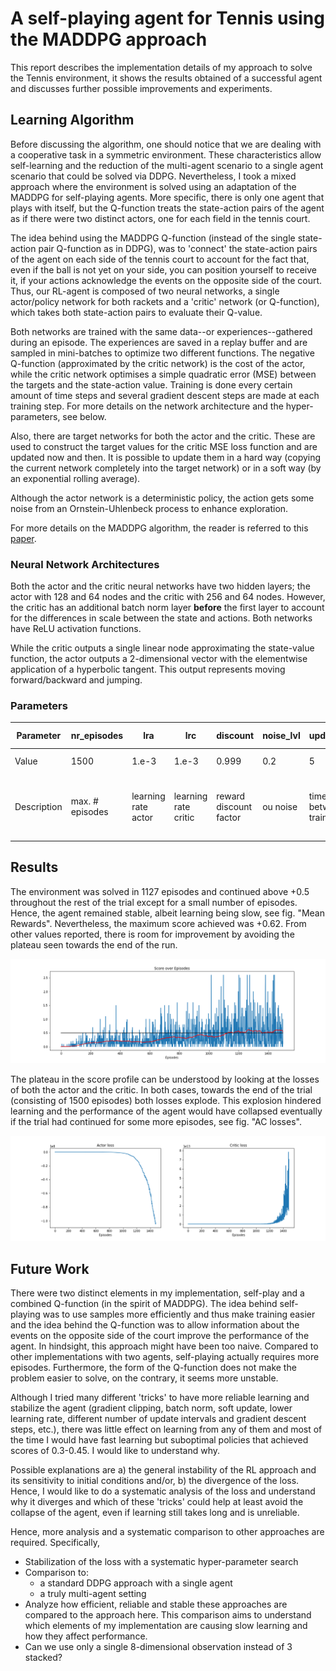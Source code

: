 # A self-playing agent for Tennis using the MADDPG approach 

This report describes the implementation details of my approach to solve the Tennis environment, it shows the results obtained of a successful agent and discusses further possible improvements and experiments.

## Learning Algorithm

Before discussing the algorithm, one should notice that we are dealing with a cooperative task in a symmetric environment. These characteristics allow self-learning and the reduction of the multi-agent scenario to a single agent scenario that could be solved via DDPG. Nevertheless, I took a mixed approach where the environment is solved using an adaptation of the MADDPG for self-playing agents. More specific, there is only one agent that plays with itself, but the Q-function treats the state-action pairs of the agent as if there were two distinct actors, one for each field in the tennis court. 

The idea behind using the MADDPG Q-function (instead of the single state-action pair Q-function as in DDPG), was to 'connect' the state-action pairs of the agent on each side of the tennis court to account for the fact that, even if the ball is not yet on your side, you can position yourself to receive it, if your actions acknowledge the events on the opposite side of the court. Thus, our RL-agent is composed of two neural networks, a single actor/policy network for both rackets and a 'critic' network (or Q-function), which takes both state-action pairs to evaluate their Q-value. 

Both networks are trained with the same data--or experiences--gathered during an episode. The experiences are saved in a replay buffer and are sampled in mini-batches to optimize two different functions. The negative Q-function (approximated by the critic network) is the cost of the actor, while the critic network optimises a simple quadratic error (MSE) between the targets and the state-action value. Training is done every certain amount of time steps and several gradient descent steps are made at each training step. For more details on the network architecture and the hyper-parameters, see below.

Also, there are target networks for both the actor and the critic. These are used to construct the target values for the critic MSE loss function and are updated now and then. It is possible to update them in a hard way (copying the current network completely into the target network) or in a soft way (by an exponential rolling average).

Although the actor network is a deterministic policy, the action gets some noise from an Ornstein-Uhlenbeck process to enhance exploration. 

For more details on the MADDPG algorithm, the reader is referred to this [paper](https://arxiv.org/pdf/1706.02275.pdf).

### Neural Network Architectures
Both the actor and the critic neural networks have two hidden layers; the actor with 128 and 64 nodes and the critic with 256 and 64 nodes. However, the critic has an additional batch norm layer **before** the first layer to account for the differences in scale between the state and actions. Both networks have ReLU activation functions. 

While the critic outputs a single linear node approximating the state-value function, the actor outputs a 2-dimensional vector with the elementwise application of a hyperbolic tangent. This output represents moving forward/backward and jumping.

### Parameters

Parameter | nr_episodes | lra | lrc | discount | noise_lvl |update_steps | GD_steps | batch_size | tau | tau update_steps |
|---|---|---|---|---|---|---|---|---|---|---|
Value | 1500 | 1.e-3 | 1.e-3 | 0.999 | 0.2 |5 | 4 | 256 | 1.0 | 2x update_steps | 
Description | max. # episodes | learning rate actor | learning rate critic | reward discount factor | ou noise | time steps between training | nr. grad. desc. epochs | mini-batch | strength of target update (1 == hard) | time steps between target update |

## Results

The environment was solved in 1127 episodes and continued above +0.5 throughout the rest of the trial except for a small number of episodes. Hence, the agent remained stable, albeit learning being slow, see fig. "Mean Rewards". Nevertheless, the maximum score achieved was +0.62. From other values reported, there is room for improvement by avoiding the plateau seen towards the end of the run.

![Mean Rewards](https://github.com/hcruiz/Tennis_Collaboration/blob/master/Scores.png "Mean Rewards")

The plateau in the score profile can be understood by looking at the losses of both the actor and the critic. In both cases, towards the end of the trial (consisting of 1500 episodes) both losses explode. This explosion hindered learning and the performance of the agent would have collapsed eventually if the trial had continued for some more episodes, see fig. "AC losses".

![AC losses](https://github.com/hcruiz/Tennis_Collaboration/blob/master/AC_loss.png "AC losses")

## Future Work

There were two distinct elements in my implementation, self-play and a combined Q-function (in the spirit of MADDPG). The idea behind self-playing was to use samples more efficiently and thus make training easier and the idea behind the Q-function was to allow information about the events on the opposite side of the court improve the performance of the agent. In hindsight, this approach might have been too naive. Compared to other implementations with two agents, self-playing actually requires more episodes. Furthermore, the form of the Q-function does not make the problem easier to solve, on the contrary, it seems more unstable.

Although I tried many different 'tricks' to have more reliable learning and stabilize the agent (gradient clipping, batch norm, soft update, lower learning rate, different number of update intervals and gradient descent steps, etc.), there was little effect on learning from any of them and most of the time I would have fast learning but suboptimal policies that achieved scores of 0.3-0.45. I would like to understand why. 

Possible explanations are a) the general instability of the RL approach and its sensitivity to initial conditions and/or, b) the divergence of the loss. Hence, I would like to do a systematic analysis of the loss and understand why it diverges and which of these 'tricks' could help at least avoid the collapse of the agent, even if learning still takes long and is unreliable. 

Hence, more analysis and a systematic comparison to other approaches are required. Specifically, 
* Stabilization of the loss with a systematic hyper-parameter search
* Comparison to:
   * a standard DDPG approach with a single agent 
   * a truly multi-agent setting
* Analyze how efficient, reliable and stable these approaches are compared to the approach here. This comparison aims to understand which elements of my implementation are causing slow learning and how they affect performance.
* Can we use only a single 8-dimensional observation instead of 3 stacked?
